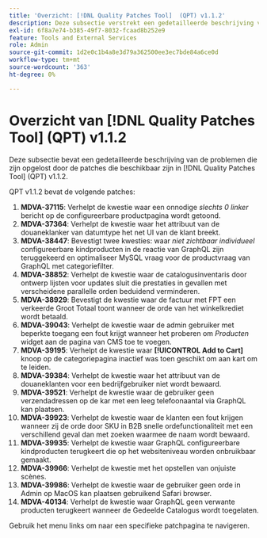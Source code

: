 ```yaml
---
title: 'Overzicht: [!DNL Quality Patches Tool]  (QPT) v1.1.2'
description: Deze subsectie verstrekt een gedetailleerde beschrijving van de kwesties die door de beschikbare flarden in  [!DNL Quality Patches Tool]  (QPT) v1.1.2 worden opgelost.
exl-id: 6f8a7e74-b385-49f7-8032-fcaad8b252e9
feature: Tools and External Services
role: Admin
source-git-commit: 1d2e0c1b4a8e3d79a362500ee3ec7bde84a6ce0d
workflow-type: tm+mt
source-wordcount: '363'
ht-degree: 0%

---
```


# Overzicht van [!DNL Quality Patches Tool] (QPT) v1.1.2

Deze subsectie bevat een gedetailleerde beschrijving van de problemen die zijn opgelost door de patches die beschikbaar zijn in [!DNL Quality Patches Tool] (QPT) v1.1.2.

QPT v1.1.2 bevat de volgende patches:

1. **MDVA-37115**: Verhelpt de kwestie waar een onnodige *slechts 0 linker* bericht op de configureerbare productpagina wordt getoond.
1. **MDVA-37364**: Verhelpt de kwestie waar het attribuut van de douaneklanker van datumtype het net UI van de klant breekt.
1. **MDVA-38447**: Bevestigt twee kwesties: waar *niet zichtbaar individueel* configureerbare kindproducten in de reactie van GraphQL zijn teruggekeerd en optimaliseer MySQL vraag voor de productvraag van GraphQL met categoriefilter.
1. **MDVA-38852**: Verhelpt de kwestie waar de catalogusinventaris door ontwerp lijsten voor updates sluit die prestaties in gevallen met verscheidene parallelle orden beduidend verminderen.
1. **MDVA-38929**: Bevestigt de kwestie waar de factuur met FPT een verkeerde Groot Totaal toont wanneer de orde van het winkelkrediet wordt betaald.
1. **MDVA-39043**: Verhelpt de kwestie waar de admin gebruiker met beperkte toegang een fout krijgt wanneer het proberen om *Producten* widget aan de pagina van CMS toe te voegen.
1. **MDVA-39195**: Verhelpt de kwestie waar **[!UICONTROL Add to Cart]** knoop op de categoriepagina inactief was toen geschikt om aan kart om te leiden.
1. **MDVA-39384**: Verhelpt de kwestie waar het attribuut van de douaneklanten voor een bedrijfgebruiker niet wordt bewaard.
1. **MDVA-39521**: Verhelpt de kwestie waar de gebruiker geen verzendadressen op de kar met een leeg telefoonaantal via GraphQL kan plaatsen.
1. **MDVA-39923**: Verhelpt de kwestie waar de klanten een fout krijgen wanneer zij de orde door SKU in B2B snelle ordefunctionaliteit met een verschillend geval dan met zoeken waarmee de naam wordt bewaard.
1. **MDVA-39935**: Verhelpt de kwestie waar GraphQL configureerbare kindproducten terugkeert die op het websiteniveau worden onbruikbaar gemaakt.
1. **MDVA-39966**: Verhelpt de kwestie met het opstellen van onjuiste scènes.
1. **MDVA-39986**: Verhelpt de kwestie waar de gebruiker geen orde in Admin op MacOS kan plaatsen gebruikend Safari browser.
1. **MDVA-40134**: Verhelpt de kwestie waar GraphQL geen verwante producten terugkeert wanneer de Gedeelde Catalogus wordt toegelaten.

Gebruik het menu links om naar een specifieke patchpagina te navigeren.
